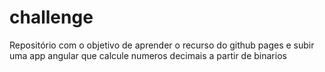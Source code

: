 # challenge
Repositório com o objetivo de aprender o recurso do github pages e subir uma app angular que calcule numeros decimais a partir de binarios


